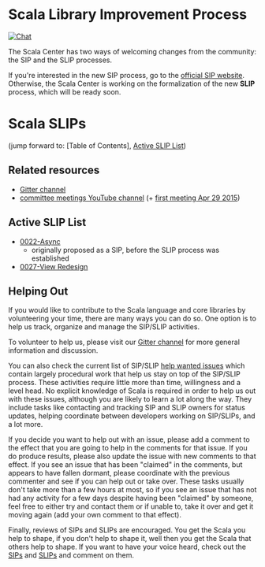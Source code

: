 # Scala Library Improvement Process

[![Chat](https://badges.gitter.im/Join%20Chat.svg)](https://gitter.im/scala/slip)

The Scala Center has two ways of welcoming changes from the community: the SIP and the SLIP processes.
  
If you're interested in the new SIP process, go to the [official SIP website](http://docs.scala-lang.org/sips/sip-submission.html). Otherwise, the Scala Center is working on the formalization of the new **SLIP** process, which will be ready soon.

# Scala SLIPs
[Scala SLIPs]: #scala-slips

(jump forward to: [Table of Contents], [Active SLIP List])

## Related resources

* [Gitter channel](https://gitter.im/scala/slip)
* [committee meetings YouTube channel](https://www.youtube.com/channel/UCn_8OeZlf5S6sqCqntAvaIw) (+ [first meeting Apr 29 2015](https://www.youtube.com/watch?v=Pd9410RgS-g))

## Active SLIP List
[Active SLIP List]: #active-slip-list

* [0022-Async](text/0022-async.md)
  * originally proposed as a SIP, before the SLIP process was established
* [0027-View Redesign](text/0027-collection-view-redesign.md)

## Helping Out
[Helping Out]: #helping-out
If you would like to contribute to the Scala language and core libraries by volunteering your time, there are many ways you can do so. One option is to help us track, organize and manage the SIP/SLIP activities.

To volunteer to help us, please visit our [Gitter channel](https://gitter.im/scala/slip) for more general information and discussion.

You can also check the current list of SIP/SLIP [help wanted issues](https://github.com/scala/slip/issues?q=is%3Aopen+is%3Aissue+label%3A%22help+wanted%22) which contain largely procedural work that help us stay on top of the SIP/SLIP process. These activities require little more than time, willingness and a level head. No explicit knowledge of Scala is required in order to help us out with these issues, although you are likely to learn a lot along the way. They include tasks like contacting and tracking SIP and SLIP owners for status updates, helping coordinate between developers working on SIP/SLIPs, and a lot more.

If you decide you want to help out with an issue, please add a comment to the effect that you are going to help in the comments for that issue. If you do produce results, please also update the issue with new comments to that effect. If you see an issue that has been "claimed" in the comments, but appears to have fallen dormant, please coordinate with the previous commenter and see if you can help out or take over. These tasks usually don't take more than a few hours at most, so if you see an issue that has not had any activity for a few days despite having been "claimed" by someone, feel free to either try and contact them or if unable to, take it over and get it moving again (add your own comment to that effect).

Finally, reviews of SIPs and SLIPs are encouraged. You get the Scala you help to shape, if you don't help to shape it, well then you get the Scala that others help to shape. If you want to have your voice heard, check out the [SIPs](https://github.com/scala/scala.github.com/pulls) and [SLIPs](https://github.com/scala/slip/pulls) and comment on them.
